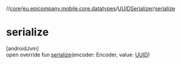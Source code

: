 //[core](../../../index.md)/[eu.epicompany.mobile.core.datatypes](../index.md)/[UUIDSerializer](index.md)/[serialize](serialize.md)

# serialize

[androidJvm]\
open override fun [serialize](serialize.md)(encoder: Encoder, value: [UUID](https://developer.android.com/reference/kotlin/java/util/UUID.html))
